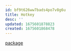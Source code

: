 ```yaml
---
id: bf9t626ww7bads4po7v8g6u
title: Hotkey
desc: ''
updated: 1675601878823
created: 1675601868478
---
```


[package](https://pkg.go.dev/golang.design/x/hotkey)
